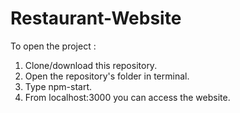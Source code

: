 # Restaurant-Website

To open the project :
1. Clone/download this repository.
2. Open the repository's folder in terminal.
3. Type npm-start.
4. From localhost:3000 you can access the website. 
